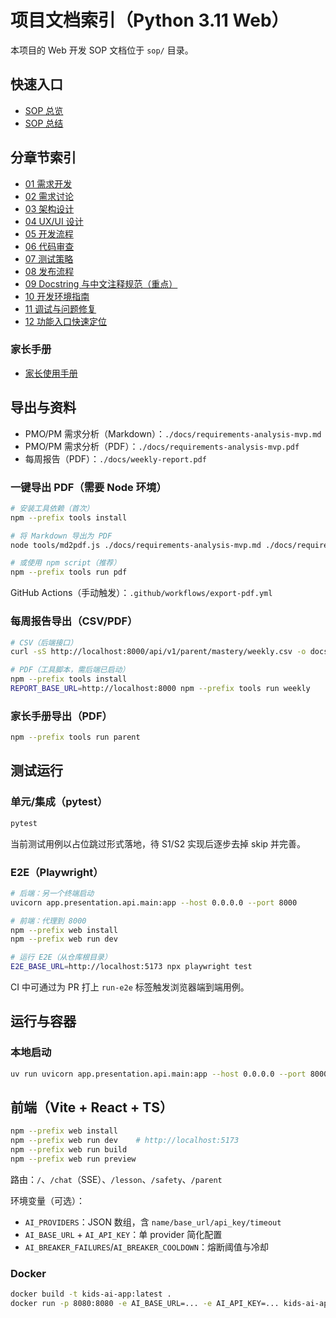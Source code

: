 # 项目文档索引（Python 3.11 Web）

本项目的 Web 开发 SOP 文档位于 `sop/` 目录。

## 快速入口

- [SOP 总览](./sop/README.md)
- [SOP 总结](./sop/SUMMARY.md)

## 分章节索引

- [01 需求开发](./sop/01-requirements-development.md)
- [02 需求讨论](./sop/02-requirements-discussion.md)
- [03 架构设计](./sop/03-architecture-design.md)
- [04 UX/UI 设计](./sop/04-ux-ui-design.md)
- [05 开发流程](./sop/05-development-process.md)
- [06 代码审查](./sop/06-code-review.md)
- [07 测试策略](./sop/07-testing-strategy.md)
- [08 发布流程](./sop/08-release-process.md)
- [09 Docstring 与中文注释规范（重点）](./sop/09-comment-standards.md)
- [10 开发环境指南](./sop/10-dev-environment-guide.md)
- [11 调试与问题修复](./sop/11-debugging-troubleshooting.md)
- [12 功能入口快速定位](./sop/12-feature-navigation-guide.md)

### 家长手册
- [家长使用手册](./docs/parent-guide.md)

## 导出与资料

- PMO/PM 需求分析（Markdown）：`./docs/requirements-analysis-mvp.md`
- PMO/PM 需求分析（PDF）：`./docs/requirements-analysis-mvp.pdf`
- 每周报告（PDF）：`./docs/weekly-report.pdf`

### 一键导出 PDF（需要 Node 环境）

```bash
# 安装工具依赖（首次）
npm --prefix tools install

# 将 Markdown 导出为 PDF
node tools/md2pdf.js ./docs/requirements-analysis-mvp.md ./docs/requirements-analysis-mvp.pdf

# 或使用 npm script（推荐）
npm --prefix tools run pdf
```

GitHub Actions（手动触发）：`.github/workflows/export-pdf.yml`

### 每周报告导出（CSV/PDF）

```bash
# CSV（后端接口）
curl -sS http://localhost:8000/api/v1/parent/mastery/weekly.csv -o docs/weekly.csv

# PDF（工具脚本，需后端已启动）
npm --prefix tools install
REPORT_BASE_URL=http://localhost:8000 npm --prefix tools run weekly
```

### 家长手册导出（PDF）

```bash
npm --prefix tools run parent
```

## 测试运行

### 单元/集成（pytest）
```bash
pytest
```

当前测试用例以占位跳过形式落地，待 S1/S2 实现后逐步去掉 skip 并完善。

### E2E（Playwright）
```bash
# 后端：另一个终端启动
uvicorn app.presentation.api.main:app --host 0.0.0.0 --port 8000

# 前端：代理到 8000
npm --prefix web install
npm --prefix web run dev

# 运行 E2E（从仓库根目录）
E2E_BASE_URL=http://localhost:5173 npx playwright test
```

CI 中可通过为 PR 打上 `run-e2e` 标签触发浏览器端到端用例。

## 运行与容器

### 本地启动
```bash
uv run uvicorn app.presentation.api.main:app --host 0.0.0.0 --port 8000 --reload
```
## 前端（Vite + React + TS）

```bash
npm --prefix web install
npm --prefix web run dev    # http://localhost:5173
npm --prefix web run build
npm --prefix web run preview
```

路由：`/`、`/chat`（SSE）、`/lesson`、`/safety`、`/parent`

环境变量（可选）：
- `AI_PROVIDERS`：JSON 数组，含 `name/base_url/api_key/timeout`
- `AI_BASE_URL` + `AI_API_KEY`：单 provider 简化配置
- `AI_BREAKER_FAILURES`/`AI_BREAKER_COOLDOWN`：熔断阈值与冷却

### Docker
```bash
docker build -t kids-ai-app:latest .
docker run -p 8080:8080 -e AI_BASE_URL=... -e AI_API_KEY=... kids-ai-app:latest
```

